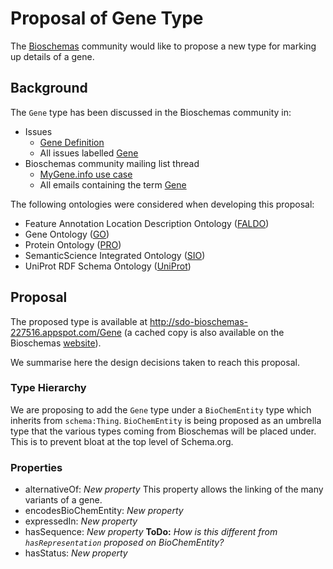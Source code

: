 # Proposal of Gene Type

The [Bioschemas](https://bioschemas.org) community would like to propose a new type for marking up details of a gene.

## Background

The `Gene` type has been discussed in the Bioschemas community in:

- Issues
   - [Gene Definition](https://github.com/BioSchemas/specifications/issues/272)
   - All issues labelled [Gene](https://github.com/BioSchemas/specifications/issues?utf8=✓&q=label:"type:+Gene")
- Bioschemas community mailing list thread
  - [MyGene.info use case](https://lists.w3.org/Archives/Public/public-bioschemas/2019May/0003.html)
  - All emails containing the term [Gene](https://www.w3.org/Search/Mail/Public/advanced_search?keywords=&hdr-1-name=subject&hdr-1-query=gene&hdr-2-name=from&hdr-2-query=&hdr-3-name=message-id&hdr-3-query=&period_month=&period_year=&index-grp=Public__FULL&index-type=t&type-index=public-bioschemas&resultsperpage=20&sortby=date-asc)

The following ontologies were considered when developing this proposal:

- Feature Annotation Location Description Ontology ([FALDO](https://github.com/OBF/FALDO))
- Gene Ontology ([GO](http://geneontology.org/))
- Protein Ontology ([PRO](https://proconsortium.org/))
- SemanticScience Integrated Ontology ([SIO](http://sio.semanticscience.org/))
- UniProt RDF Schema Ontology ([UniProt](https://www.uniprot.org/core/))

## Proposal

The proposed type is available at http://sdo-bioschemas-227516.appspot.com/Gene (a cached copy is also available on the Bioschemas [website](https://bioschemas.org/types/Gene/)).

We summarise here the design decisions taken to reach this proposal.

### Type Hierarchy

We are proposing to add the `Gene` type under a `BioChemEntity` type which inherits from `schema:Thing`. `BioChemEntity` is being proposed as an umbrella type that the various types coming from Bioschemas will be placed under. This is to prevent bloat at the top level of Schema.org. 

### Properties

- alternativeOf: *New property*
This property allows the linking of the many variants of a gene.
- encodesBioChemEntity: *New property*
- expressedIn: *New property*
- hasSequence: *New property*
**ToDo:** *How is this different from `hasRepresentation` proposed on BioChemEntity?*
- hasStatus: *New property*

